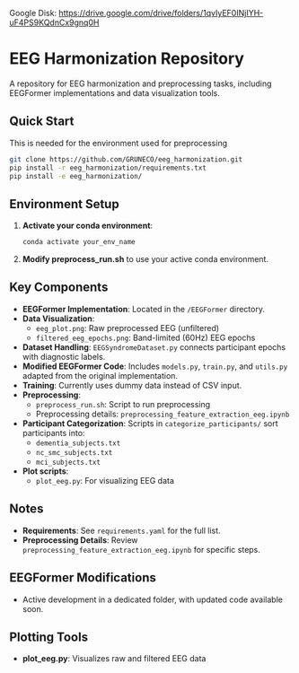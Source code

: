 Google Disk: https://drive.google.com/drive/folders/1qvIyEF0INjIYH-uF4PS9KQdnCx9gnq0H
# EEG Harmonization Repository

A repository for EEG harmonization and preprocessing tasks, including EEGFormer implementations and data
visualization tools.

## Quick Start
This is needed for the environment used for preprocessing
```bash
git clone https://github.com/GRUNECO/eeg_harmonization.git
pip install -r eeg_harmonization/requirements.txt
pip install -e eeg_harmonization/
```

## Environment Setup

1. **Activate your conda environment**:
   ```bash
   conda activate your_env_name
   ```

2. **Modify preprocess_run.sh** to use your active conda environment.

## Key Components

- **EEGFormer Implementation**: Located in the `/EEGFormer` directory.
- **Data Visualization**:
  - `eeg_plot.png`: Raw preprocessed EEG (unfiltered)
  - `filtered_eeg_epochs.png`: Band-limited (60Hz) EEG epochs
- **Dataset Handling**: `EEGSyndromeDataset.py` connects participant epochs with diagnostic labels.
- **Modified EEGFormer Code**: Includes `models.py`, `train.py`, and `utils.py` adapted from the original
implementation.
- **Training**: Currently uses dummy data instead of CSV input.
- **Preprocessing**:
  - `preprocess_run.sh`: Script to run preprocessing
  - Preprocessing details: `preprocessing_feature_extraction_eeg.ipynb`
- **Participant Categorization**: Scripts in `categorize_participants/` sort participants into:
  - `dementia_subjects.txt`
  - `nc_smc_subjects.txt`
  - `mci_subjects.txt`
- **Plot scripts**:
  - `plot_eeg.py`: For visualizing EEG data


## Notes

- **Requirements**: See `requirements.yaml` for the full list.
- **Preprocessing Details**: Review `preprocessing_feature_extraction_eeg.ipynb` for specific steps.

## EEGFormer Modifications

- Active development in a dedicated folder, with updated code available soon.

## Plotting Tools

- **plot_eeg.py**: Visualizes raw and filtered EEG data